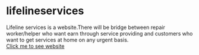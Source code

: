 # lifelineservices
Lifeline services is a website.There will be bridge between repair worker/helper who want earn through service providing and customers who want to get services at home on any urgent basis.
<br><a href="https://bnavaneetha22.github.io/lifelineservices/">Click me to see website</a>
